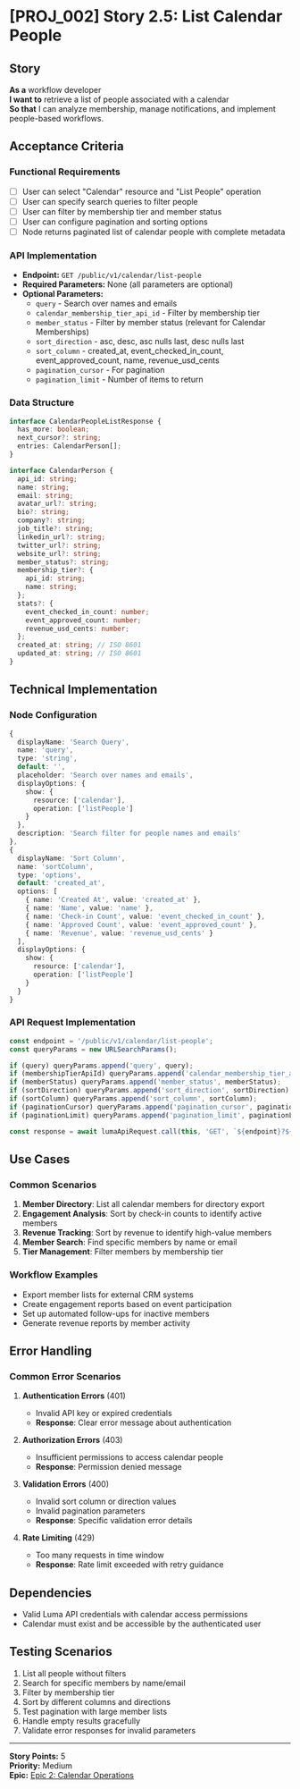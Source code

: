 # [PROJ_002] Story 2.5: List Calendar People

## Story
**As a** workflow developer  
**I want to** retrieve a list of people associated with a calendar  
**So that** I can analyze membership, manage notifications, and implement people-based workflows.

## Acceptance Criteria

### Functional Requirements
- [ ] User can select "Calendar" resource and "List People" operation
- [ ] User can specify search queries to filter people
- [ ] User can filter by membership tier and member status
- [ ] User can configure pagination and sorting options
- [ ] Node returns paginated list of calendar people with complete metadata

### API Implementation
- **Endpoint:** `GET /public/v1/calendar/list-people`
- **Required Parameters:** None (all parameters are optional)
- **Optional Parameters:** 
  - `query` - Search over names and emails
  - `calendar_membership_tier_api_id` - Filter by membership tier
  - `member_status` - Filter by member status (relevant for Calendar Memberships)
  - `sort_direction` - asc, desc, asc nulls last, desc nulls last
  - `sort_column` - created_at, event_checked_in_count, event_approved_count, name, revenue_usd_cents
  - `pagination_cursor` - For pagination
  - `pagination_limit` - Number of items to return

### Data Structure
```typescript
interface CalendarPeopleListResponse {
  has_more: boolean;
  next_cursor?: string;
  entries: CalendarPerson[];
}

interface CalendarPerson {
  api_id: string;
  name: string;
  email: string;
  avatar_url?: string;
  bio?: string;
  company?: string;
  job_title?: string;
  linkedin_url?: string;
  twitter_url?: string;
  website_url?: string;
  member_status?: string;
  membership_tier?: {
    api_id: string;
    name: string;
  };
  stats?: {
    event_checked_in_count: number;
    event_approved_count: number;
    revenue_usd_cents: number;
  };
  created_at: string; // ISO 8601
  updated_at: string; // ISO 8601
}
```

## Technical Implementation

### Node Configuration
```typescript
{
  displayName: 'Search Query',
  name: 'query',
  type: 'string',
  default: '',
  placeholder: 'Search over names and emails',
  displayOptions: {
    show: {
      resource: ['calendar'],
      operation: ['listPeople']
    }
  },
  description: 'Search filter for people names and emails'
},
{
  displayName: 'Sort Column',
  name: 'sortColumn',
  type: 'options',
  default: 'created_at',
  options: [
    { name: 'Created At', value: 'created_at' },
    { name: 'Name', value: 'name' },
    { name: 'Check-in Count', value: 'event_checked_in_count' },
    { name: 'Approved Count', value: 'event_approved_count' },
    { name: 'Revenue', value: 'revenue_usd_cents' }
  ],
  displayOptions: {
    show: {
      resource: ['calendar'],
      operation: ['listPeople']
    }
  }
}
```

### API Request Implementation
```typescript
const endpoint = '/public/v1/calendar/list-people';
const queryParams = new URLSearchParams();

if (query) queryParams.append('query', query);
if (membershipTierApiId) queryParams.append('calendar_membership_tier_api_id', membershipTierApiId);
if (memberStatus) queryParams.append('member_status', memberStatus);
if (sortDirection) queryParams.append('sort_direction', sortDirection);
if (sortColumn) queryParams.append('sort_column', sortColumn);
if (paginationCursor) queryParams.append('pagination_cursor', paginationCursor);
if (paginationLimit) queryParams.append('pagination_limit', paginationLimit.toString());

const response = await lumaApiRequest.call(this, 'GET', `${endpoint}?${queryParams}`);
```

## Use Cases

### Common Scenarios
1. **Member Directory**: List all calendar members for directory export
2. **Engagement Analysis**: Sort by check-in counts to identify active members
3. **Revenue Tracking**: Sort by revenue to identify high-value members
4. **Member Search**: Find specific members by name or email
5. **Tier Management**: Filter members by membership tier

### Workflow Examples
- Export member lists for external CRM systems
- Create engagement reports based on event participation
- Set up automated follow-ups for inactive members
- Generate revenue reports by member activity

## Error Handling

### Common Error Scenarios
1. **Authentication Errors** (401)
   - Invalid API key or expired credentials
   - **Response**: Clear error message about authentication

2. **Authorization Errors** (403)
   - Insufficient permissions to access calendar people
   - **Response**: Permission denied message

3. **Validation Errors** (400)
   - Invalid sort column or direction values
   - Invalid pagination parameters
   - **Response**: Specific validation error details

4. **Rate Limiting** (429)
   - Too many requests in time window
   - **Response**: Rate limit exceeded with retry guidance

## Dependencies
- Valid Luma API credentials with calendar access permissions
- Calendar must exist and be accessible by the authenticated user

## Testing Scenarios
1. List all people without filters
2. Search for specific members by name/email
3. Filter by membership tier
4. Sort by different columns and directions
5. Test pagination with large member lists
6. Handle empty results gracefully
7. Validate error responses for invalid parameters

---

**Story Points:** 5  
**Priority:** Medium  
**Epic:** [Epic 2: Calendar Operations](./epic.md)

